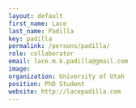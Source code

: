 ```yaml
---
layout: default
first_name: Lace
last_name: Padilla
key: padilla
permalink: /persons/padilla/
role: collaborator
email: lace.m.k.padilla@gmail.com
image: 
organization: University of Utah
position: PhD Student
website: http://lacepadilla.com
---
```

